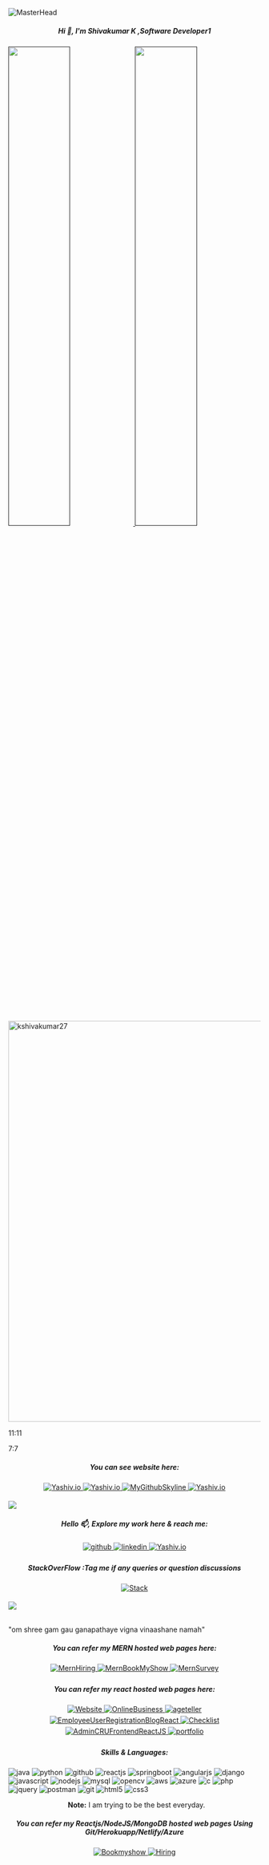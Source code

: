 
 ![MasterHead](https://previews.123rf.com/images/karpenkoilia/karpenkoilia1806/karpenkoilia180600011/102988806-vector-line-web-concept-for-programming-linear-web-banner-for-coding-.jpg)
<h5 align="center">Hi 👋, I'm Shivakumar K ,Software Developer1</h5>




<p align="left">
  <a href="">
    <img width="49.5%" src="https://github-readme-stats.vercel.app/api?username=kshivakumar27&theme=github_dark&show_icons=true" />
    <img width="49.5%" src="http://github-readme-streak-stats.herokuapp.com?user=kshivakumar27&theme=gruvbox&date_format=M%20j%5B%2C%20Y%5D" />
  </a>
</p>


<a href="https://github.com/kshivakumar27/github-profile-trophy">
<img width=800 src="https://github-profile-trophy.vercel.app/?username=kshivakumar27&column=7&theme=gruvbox"  alt="kshivakumar27"/></a>
    

11:11

7:7
 
<h5 align="center">You can see website here:</h5>  
<p align="center">
<a href="https://kshivakumar27.github.io/Yashiv99" target="_blank">
<img src=https://img.shields.io/badge/yashiv.io(portfolio)-%231E7777.svg?&style=for-the-badge&logo=y&logoColor=white alt=Yashiv.io style="margin-bottom: 5px;" />
</a>
<a href="https://kshivakumar27.github.io" target="_blank">
<img src=https://img.shields.io/badge/yashiv.io(website)-%231E77B5.svg?&style=for-the-badge&logo=y&logoColor=white alt=Yashiv.io style="margin-bottom: 5px;" />
</a>
<a href="https://skyline.github.com/kshivakumar27/2021" target="_blank">
<img src=https://img.shields.io/badge/MygithubSkyline-%231E7711.svg?&style=for-the-badge&logo=y&logoColor=white alt=MyGithubSkyline style="margin-bottom: 5px;" />
</a>

<a href="https://kshivakumar27.github.io/portfolio" target="_blank">
<img src=https://img.shields.io/badge/portfolio-%231E7788.svg?&style=for-the-badge&logo=y&logoColor=white alt=Yashiv.io style="margin-bottom: 5px;" />
</a>
</p>




[Ÿ HŸPE]: https://yhype.me
[GitHub Profile Views Counter]: https://github.com/antonkomarev/github-profile-views-counter

   ![](https://hit.yhype.me/github/profile?user_id=1849174)  


<!---
**kshivakumar27/kshivakumar27** is a ✨ _special_ ✨ repository because its `README.md` (this file) appears on your GitHub profile.

Here are some ideas to get you started:

- 🔭 I’m currently working on ...
- 🌱 I’m currently learning ...
- 👯 I’m looking to collaborate on ...
- 🤔 I’m looking for help with ...
- 💬 Ask me about ...
- 📫 How to reach me: ...
- 😄 Pronouns: ...
- ⚡ Fun fact: ...
--->











<h5 align="center">Hello 📫, Explore my work here & reach me:</h5>
<p align="center">
<a href="https://github.com/kshivakumar27" target="_blank">
<img src=https://img.shields.io/badge/github-%2324298e.svg?&style=for-the-badge&logo=github&logoColor=white alt=github style="margin-bottom: 5px;" />
</a>

<a href="https://linkedin.com/in/shivakumar-k-0021b1158" target="_blank">
<img src=https://img.shields.io/badge/linkedin-%231E77B5.svg?&style=for-the-badge&logo=linkedin&logoColor=white alt=linkedin style="margin-bottom: 5px;" />
</a>
<a href="https://kshivakumar27.github.io" target="_blank">
<img src=https://img.shields.io/badge/yashiv.io-%231E7777.svg?&style=for-the-badge&logo=y&logoColor=white alt=Yashiv.io style="margin-bottom: 5px;" />
</a>
</p>



 
 <h5 align="center">StackOverFlow :Tag me if any queries or question discussions</h5>
<p align="center">
<a href="https://stackoverflow.com/users/17393268/shiv-kumar-k" target="_blank">
<img src=https://img.shields.io/badge/StackOverFlow-%2324298b.svg?&style=for-the-badge&logo=SO&logoColor=white alt=Stack style="margin-bottom: 5px;" />
</a>
 

<a>
	
![](https://komarev.com/ghpvc/?username=kshivakumar27&label=PROFILE+VIEWS)

</a>
</p>

<br>"om shree gam gau ganapathaye vigna vinaashane namah"




<h5 align="center">You can refer my MERN hosted web pages here:</h5>
<p align="center">
<a href="https://kshivakumar27.github.io/MERNStudentsHiringFrontend" target="_blank">
<img src=https://img.shields.io/badge/MernStudentsHiring-%2324298e.svg?&style=for-the-badge&logo=MernHiring&logoColor=white alt=MernHiring style="margin-bottom: 5px;" />
</a>

<a href="https://kshivakumar27.github.io/MernBookmyShowFrontend" target="_blank">
<img src=https://img.shields.io/badge/MernBookmyShow-%231E77B5.svg?&style=for-the-badge&logo=MernBookMyShow&logoColor=white alt=MernBookMyShow style="margin-bottom: 5px;" />
</a>
<a href="https://kshivakumar27.github.io/MernSurveyFrontend" target="_blank">
<img src=https://img.shields.io/badge/MernSurvey-%231E7777.svg?&style=for-the-badge&logo=MernSurveyr&logoColor=white alt=MernSurvey style="margin-bottom: 5px;" />
</a>








<h5 align="center">You can refer my react hosted web pages here:</h5>
<p align="center">
<a href="https://kshivakumar27.github.io/ShoppingMARTassign" target="_blank">
<img src=https://img.shields.io/badge/ShoppingMart-%2324298e.svg?&style=for-the-badge&logo=Shoping&logoColor=white alt=Website style="margin-bottom: 5px;" />
</a>

<a href="https://kshivakumar27.github.io/OnlineBusiness" target="_blank">
<img src=https://img.shields.io/badge/OnlineBusiness-%231E77B5.svg?&style=for-the-badge&logo=OnlineBusiness&logoColor=white alt=OnlineBusiness style="margin-bottom: 5px;" />
</a>
<a href="https://kshivakumar27.github.io/ageteller" target="_blank">
<img src=https://img.shields.io/badge/ageteller-%231E7777.svg?&style=for-the-badge&logo=ageteller&logoColor=white alt=ageteller style="margin-bottom: 5px;" />
</a>
<a href="https://kshivakumar27.github.io/EmployeeUserRegistrationBlogReact" target="_blank">
<img src=https://img.shields.io/badge/EmployeeUserRegistrationBlogReact-%2324298e.svg?&style=for-the-badge&logo=E&logoColor=white alt=EmployeeUserRegistrationBlogReact style="margin-bottom: 5px;" />
</a>

<a href="https://kshivakumar27.github.io/Checklist" target="_blank">
<img src=https://img.shields.io/badge/Checklist-%231E77B5.svg?&style=for-the-badge&logo=Checklist&logoColor=white alt=Checklist style="margin-bottom: 5px;" />
</a>
<a href="https://kshivakumar27.github.io/AdminCRUFrontendReactJS" target="_blank">
<img src=https://img.shields.io/badge/AdminCRUFrontendReactJS-%231E7777.svg?&style=for-the-badge&logo=AdminCRUFrontendReactJS&logoColor=white alt=AdminCRUFrontendReactJS style="margin-bottom: 5px;" />
</a>
	
	
<a href="https://kshivakumar27.github.io/portfolio" target="_blank">
<img src=https://img.shields.io/badge/portfolio-%232429ee.svg?&style=for-the-badge&logo=portfolio&logoColor=white alt=portfolio style="margin-bottom: 5px;" />
</a>
	
</p>







   
 
 
  

<h5 align="center">Skills & Languages:</h5>
<p>

<img src="https://img.shields.io/badge/java-%23ED8B00.svg?style=for-the-badge&logo=java&logoColor=white" alt="java" />			
<img src="https://img.shields.io/badge/python-3670A0?style=for-the-badge&logo=python&logoColor=white" alt="python"/>
	
<img src="https://img.shields.io/badge/GitHub-100000?style=for-the-badge&logo=github&logoColor=white" alt="github"/>
<img src="https://img.shields.io/badge/React-20233A?style=for-the-badge&logo=react&logoColor=61DAFB" alt="reactjs" />

<img src="https://img.shields.io/badge/springboot-%236DB33F.svg?style=for-the-badge&logo=springboot&logoColor=white" alt="springboot"/>		
<img src="https://img.shields.io/badge/angular.js-%23E23237.svg?style=for-the-badge&logo=angularjs&logoColor=white" alt="angularjs"/>
<img src="https://img.shields.io/badge/DJANGO-REST-1709.svg?style=for-the-badge&logo=django3&logoColor=white" alt="django"/>
<img src="https://img.shields.io/badge/JavaScript-323330?style=for-the-badge&logo=javascript&logoColor=F7DF1E" alt="javascript"/>
<img src="https://img.shields.io/badge/Node.js-339933?style=for-the-badge&logo=nodedotjs&logoColor=white" alt="nodejs" />
<img src="https://img.shields.io/badge/mysql-%2300f.svg?style=for-the-badge&logo=mysql&logoColor=white" alt="mysql"/>

<img src="https://img.shields.io/badge/OPENCV-%23white.svg?style=for-the-badge&logo=opencv3&logoColor=white" alt="opencv"/>
<img src="https://img.shields.io/badge/AWS-%23FF9900.svg?style=for-the-badge&logo=amazon-aws&logoColor=white" alt="aws"/>
<img src="https://img.shields.io/badge/AZURE-%230072C6.svg?style=for-the-badge&logo=azure3&logoColor=white" alt="azure"/>
<img src="https://img.shields.io/badge/C-%2300599C.svg?style=for-the-badge&logo=c&logoColor=F7DF1E" alt="c"/>	
<img src="https://img.shields.io/badge/php-%23777BB4.svg?style=for-the-badge&logo=php3&logoColor=white" alt="php"/>	
			
<img src="https://img.shields.io/badge/jquery-%260769AD.svg?style=for-the-badge&logo=jquery&logoColor=white" alt="jquery"/>
<img src="https://img.shields.io/badge/Postman-FF6C37?style=for-the-badge&logo=Postman&logoColor=white" alt="postman"/>
<img src="https://img.shields.io/badge/Git-f44d27?style=for-the-badge&logo=git&logoColor=white" alt="git"/>

<img src="https://img.shields.io/badge/HTML5-E34F26?style=for-the-badge&logo=html5&logoColor=white" alt="html5"/>
<img src="https://img.shields.io/badge/CSS3-1572B6?style=for-the-badge&logo=css3&logoColor=white" alt="css3"/>

</p>



<p align="center">
  &nbsp;
  <b>Note:</b> I am trying to be the best everyday.
  </p>
 
 

<h5 align="center">You can refer my Reactjs/NodeJS/MongoDB hosted web pages Using Git/Herokuapp/Netlify/Azure</h5>
<p align="center">
<a href="https://bookmyshowf.herokuapp.com/adminregister" target="_blank">
<img src=https://img.shields.io/badge/Bookmyshow-%2324298e.svg?&style=for-the-badge&logo=Bookmyshow&logoColor=white alt=Bookmyshow style="margin-bottom: 5px;" />
</a>

<a href="https://hiringstudent-f-shiv.herokuapp.com" target="_blank">
<img src=https://img.shields.io/badge/Hiring-%231E77B6.svg?&style=for-the-badge&logo=Hiring&logoColor=white alt=Hiring style="margin-bottom: 5px;" />
</a>


